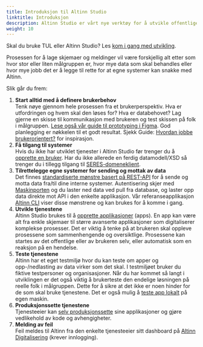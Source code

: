 ```yaml
---
title: Introduksjon til Altinn Studio
linktitle: Introduksjon
description: Altinn Studio er vårt nye verktøy for å utvikle offentlige digitale tjenester. Dette kan være alt fra helt enkle skjema til avanserte applikasjoner.
weight: 10
---
```


Skal du bruke TUL eller Altinn Studio? Les [kom i gang med utvikling](https://altinn.github.io/docs/kom-i-gang-med-utvikling/#skal-du-bruke-tul-eller-altinn-studio).

Prosessen for å lage skjemaer og meldinger vil være forskjellig alt etter som hvor stor eller liten målgruppen er,
hvor mye data som skal behandles eller hvor mye jobb det er å legge til rette for at egne systemer kan snakke med Altinn.

Slik går du frem: 

1. **Start alltid med å definere brukerbehov**  
   Tenk nøye gjennom hele prosessen fra et brukerperspektiv. Hva er utfordringen og hvem skal den løses for?
   Hva er databehovet? Lag gjerne en skisse til kommunikasjon med brukeren og test skissen på folk i målgruppen.
   [Lese også vår guide til prototyping i Figma](../../design/figma/). God planlegging er nøkkelen til et godt resultat.
   Sjekk Guide: [Hvordan jobbe brukerorientert?](https://www.altinndigital.no/kom-i-gang/hvordan-jobbe-brukerorientert/) for inspirasjon.
2. **Få tilgang til systemer**  
   Hvis du ikke har utviklet tjenester i Altinn Studio før trenger du å [opprette en bruker](../first-time-setup/).
   Har du ikke allerede en ferdig datamodell/XSD så trenger du i tillegg tilgang til [SERES-domeneklient](https://altinn.github.io/docs/seres/).
3. **Tilrettelegge egne systemer for sending og mottak av data**  
   Det finnes [standardiserte mønstre basert på REST-API](/api)
   for å sende og motta data fra/til dine interne systemer.
   Autentisering skjer med [Maskinporten](https://www.digdir.no/digitale-felleslosninger/maskinporten/869) og du laster ned data ved pull fra database,
   og laster opp data direkte mot API i den enkelte applikasjon.
   Vår referanseapplikasjon [Altinn CLI](https://github.com/Altinn/altinn-cli) ​viser disse mønstrene og kan brukes for å komme i gang.
4. **Utvikle tjenestene**  
   Altinn Studio brukes til å [opprette applikasjoner](../create-app) (apps).
   En app kan være alt fra enkle skjemaer til større avanserte applikasjoner som digitaliserer komplekse prosesser.
   Det er viktig å tenke på at brukeren skal oppleve prosessene som sammenhengende og oversiktlige.
   Prosessene kan startes av det offentlige eller av brukeren selv, eller automatisk som en reaksjon på en hendelse.
5. **Teste tjenestene**  
   Altinn har et eget testmiljø hvor du kan teste om apper og opp-/nedlasting av data virker som det skal.
   I testmiljøet bruker du fiktive testpersoner og organisasjoner.
   Når du har kommet så langt i utviklingen er det også viktig å brukerteste den endelige løsningen på reelle folk i målgruppen.
   Dette for å sikre at det ikke er noen hinder for de som skal bruke tjenestene. Det er også mulig å [teste app lokalt](../../testing/local/) på egen maskin. 
6. **Produksjonssette tjenestene**  
   Tjenesteeier kan [selv produksjonssette](../../deployment) sine applikasjoner og gjøre vedlikehold av kode og avhengigheter.
7. **Melding av feil**  
   Feil meldes til Altinn fra den enkelte tjenesteeier sitt dashboard på [Altinn Digitalisering](https://www.altinndigital.no/oversikt/) (krever innlogging).
